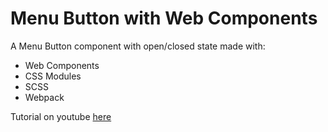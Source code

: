 # Menu Button with Web Components

A Menu Button component with open/closed state made with:

- Web Components
- CSS Modules
- SCSS
- Webpack

Tutorial on youtube [here](https://youtu.be/cbE4KoyZS0Y)